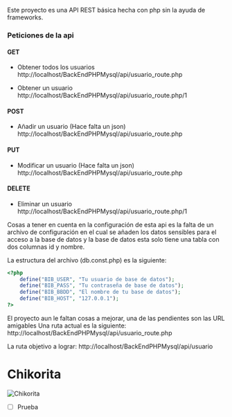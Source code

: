 Este proyecto es una API REST básica hecha con php sin la ayuda de frameworks.

### Peticiones de la api
#### GET
* Obtener todos los usuarios
http://localhost/BackEndPHPMysql/api/usuario_route.php

* Obtener un usuario
http://localhost/BackEndPHPMysql/api/usuario_route.php/1

#### POST
* Añadir un usuario (Hace falta un json)
http://localhost/BackEndPHPMysql/api/usuario_route.php

#### PUT
* Modificar un usuario (Hace falta un json)
http://localhost/BackEndPHPMysql/api/usuario_route.php

#### DELETE
* Eliminar un usuario
http://localhost/BackEndPHPMysql/api/usuario_route.php/1

Cosas a tener en cuenta en la configuración de esta api es la falta de un archivo de configuración en el cual se añaden
los datos sensibles para el acceso a la base de datos y la base de datos esta solo tiene una tabla con dos columnas id y nombre.

La estructura del archivo (db.const.php) es la siguiente:

```php
<?php
    define("BIB_USER", "Tu usuario de base de datos");
    define("BIB_PASS", "Tu contraseña de base de datos");
    define("BIB_BBDD", "El nombre de tu base de datos");
    define("BIB_HOST", "127.0.0.1");
?>
```
El proyecto aun le faltan cosas a mejorar, una de las pendientes son las URL amigables
Una ruta actual es la siguiente:
http://localhost/BackEndPHPMysql/api/usuario_route.php

La ruta objetivo a lograr:
http://localhost/BackEndPHPMysql/api/usuario

# Chikorita
![Chikorita](https://assets.pokemon.com/assets/cms2/img/pokedex/full/152.png)

- [ ] Prueba
